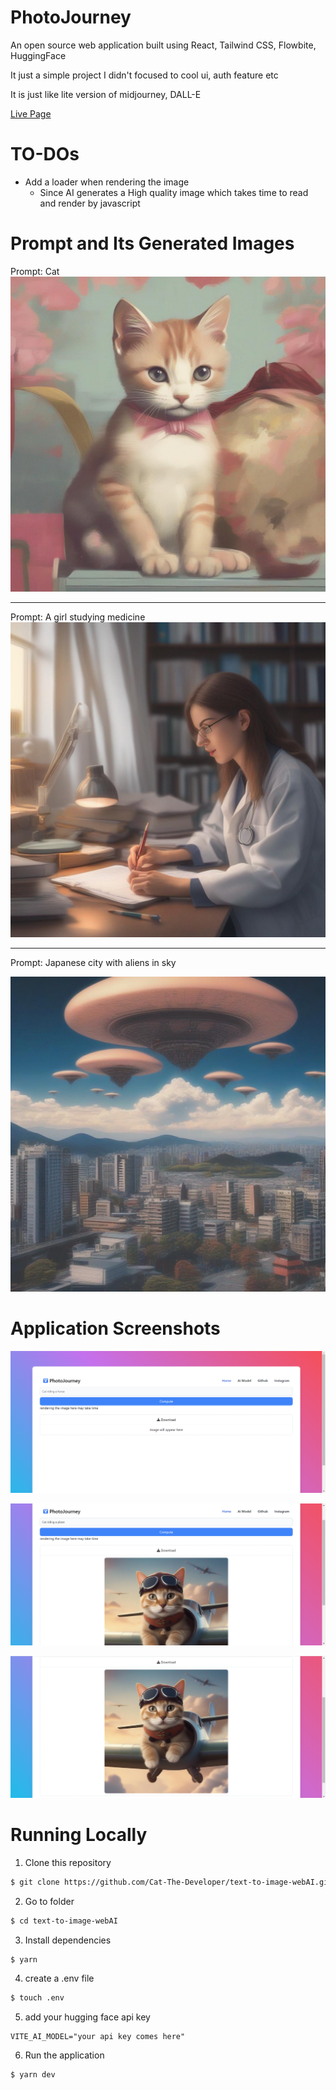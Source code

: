 # PhotoJourney

An open source web application built using React, Tailwind CSS, Flowbite, HuggingFace

It just a simple project I didn't focused to cool ui, auth feature etc

It is just like lite version of midjourney, DALL-E

<a href="https://text-to-image-web-ai.vercel.app" target="_blank">Live Page</a>

# TO-DOs
* Add a loader when rendering the image
  * Since AI generates a High quality image which takes time to read and render by javascript

# Prompt and Its Generated Images

Prompt: Cat
![cat](image.png)

<hr/>

Prompt: A girl studying medicine
![A girl studying medicine](image-1.png)

<hr />
Prompt: Japanese city with aliens in sky

![Japanese city with aliens in sky](image-2.png)

# Application Screenshots

![homepage](image-3.png)

![alt text](image-4.png)

![alt text](image-5.png)

# Running Locally

1. Clone this repository

```bash
$ git clone https://github.com/Cat-The-Developer/text-to-image-webAI.git
```

2. Go to folder

```bash
$ cd text-to-image-webAI
```

3. Install dependencies

```bash
$ yarn
```

4. create a .env file

```bash
$ touch .env
```

5. add your hugging face api key

```
VITE_AI_MODEL="your api key comes here"
```

6. Run the application

```bash
$ yarn dev
```
